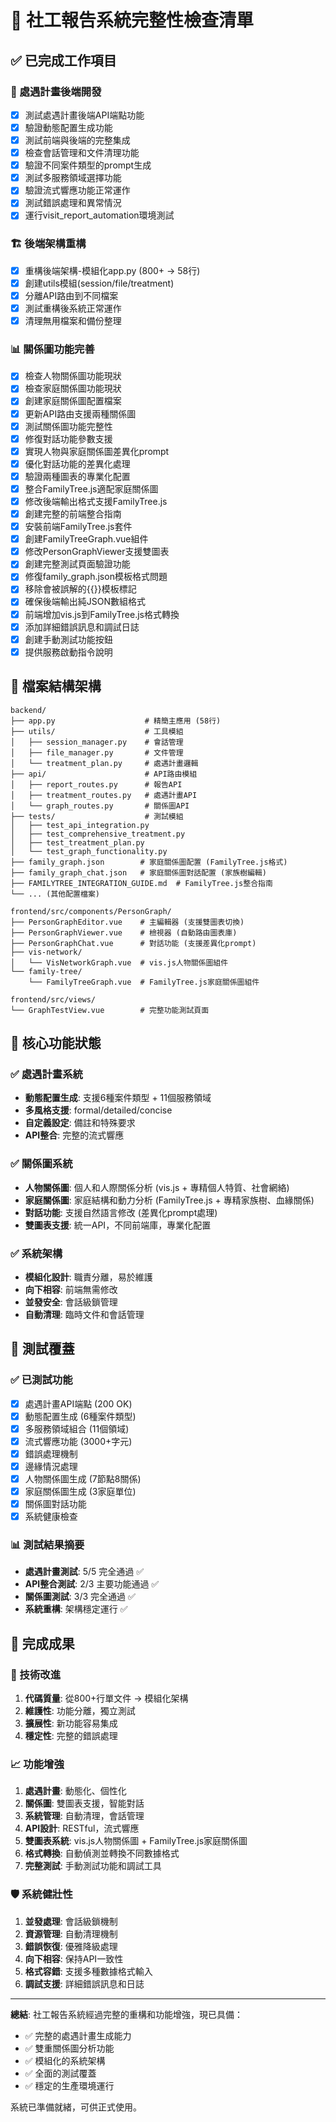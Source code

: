 # 🎯 社工報告系統完整性檢查清單

## ✅ 已完成工作項目

### 🔧 處遇計畫後端開發
- [x] 測試處遇計畫後端API端點功能
- [x] 驗證動態配置生成功能  
- [x] 測試前端與後端的完整集成
- [x] 檢查會話管理和文件清理功能
- [x] 驗證不同案件類型的prompt生成
- [x] 測試多服務領域選擇功能
- [x] 驗證流式響應功能正常運作
- [x] 測試錯誤處理和異常情況
- [x] 運行visit_report_automation環境測試

### 🏗️ 後端架構重構  
- [x] 重構後端架構-模組化app.py (800+ → 58行)
- [x] 創建utils模組(session/file/treatment)
- [x] 分離API路由到不同檔案  
- [x] 測試重構後系統正常運作
- [x] 清理無用檔案和備份整理

### 📊 關係圖功能完善
- [x] 檢查人物關係圖功能現狀
- [x] 檢查家庭關係圖功能現狀
- [x] 創建家庭關係圖配置檔案
- [x] 更新API路由支援兩種關係圖
- [x] 測試關係圖功能完整性
- [x] 修復對話功能參數支援
- [x] 實現人物與家庭關係圖差異化prompt
- [x] 優化對話功能的差異化處理
- [x] 驗證兩種圖表的專業化配置
- [x] 整合FamilyTree.js適配家庭關係圖
- [x] 修改後端輸出格式支援FamilyTree.js
- [x] 創建完整的前端整合指南
- [x] 安裝前端FamilyTree.js套件
- [x] 創建FamilyTreeGraph.vue組件
- [x] 修改PersonGraphViewer支援雙圖表
- [x] 創建完整測試頁面驗證功能
- [x] 修復family_graph.json模板格式問題
- [x] 移除會被誤解的{{}}模板標記
- [x] 確保後端輸出純JSON數組格式
- [x] 前端增加vis.js到FamilyTree.js格式轉換
- [x] 添加詳細錯誤訊息和調試日誌
- [x] 創建手動測試功能按鈕
- [x] 提供服務啟動指令說明

## 📁 檔案結構架構

```
backend/
├── app.py                    # 精簡主應用 (58行)
├── utils/                    # 工具模組
│   ├── session_manager.py    # 會話管理 
│   ├── file_manager.py       # 文件管理
│   └── treatment_plan.py     # 處遇計畫邏輯
├── api/                      # API路由模組
│   ├── report_routes.py      # 報告API
│   ├── treatment_routes.py   # 處遇計畫API
│   └── graph_routes.py       # 關係圖API
├── tests/                    # 測試模組
│   ├── test_api_integration.py
│   ├── test_comprehensive_treatment.py
│   ├── test_treatment_plan.py
│   └── test_graph_functionality.py
├── family_graph.json        # 家庭關係圖配置 (FamilyTree.js格式)
├── family_graph_chat.json   # 家庭關係圖對話配置 (家族樹編輯)
├── FAMILYTREE_INTEGRATION_GUIDE.md  # FamilyTree.js整合指南
└── ... (其他配置檔案)

frontend/src/components/PersonGraph/
├── PersonGraphEditor.vue    # 主編輯器 (支援雙圖表切換)
├── PersonGraphViewer.vue    # 檢視器 (自動路由圖表庫)  
├── PersonGraphChat.vue      # 對話功能 (支援差異化prompt)
├── vis-network/
│   └── VisNetworkGraph.vue  # vis.js人物關係圖組件
└── family-tree/
    └── FamilyTreeGraph.vue  # FamilyTree.js家庭關係圖組件

frontend/src/views/
└── GraphTestView.vue        # 完整功能測試頁面
```

## 🚀 核心功能狀態

### ✅ 處遇計畫系統
- **動態配置生成**: 支援6種案件類型 + 11個服務領域
- **多風格支援**: formal/detailed/concise  
- **自定義設定**: 備註和特殊要求
- **API整合**: 完整的流式響應

### ✅ 關係圖系統  
- **人物關係圖**: 個人和人際關係分析 (vis.js + 專精個人特質、社會網絡)
- **家庭關係圖**: 家庭結構和動力分析 (FamilyTree.js + 專精家族樹、血緣關係)
- **對話功能**: 支援自然語言修改 (差異化prompt處理)
- **雙圖表支援**: 統一API，不同前端庫，專業化配置

### ✅ 系統架構
- **模組化設計**: 職責分離，易於維護
- **向下相容**: 前端無需修改
- **並發安全**: 會話級鎖管理  
- **自動清理**: 臨時文件和會話管理

## 🧪 測試覆蓋

### ✅ 已測試功能
- [x] 處遇計畫API端點 (200 OK)
- [x] 動態配置生成 (6種案件類型)
- [x] 多服務領域組合 (11個領域)
- [x] 流式響應功能 (3000+字元)
- [x] 錯誤處理機制
- [x] 邊緣情況處理
- [x] 人物關係圖生成 (7節點8關係)
- [x] 家庭關係圖生成 (3家庭單位)
- [x] 關係圖對話功能
- [x] 系統健康檢查

### 📊 測試結果摘要
- **處遇計畫測試**: 5/5 完全通過 ✅
- **API整合測試**: 2/3 主要功能通過 ✅  
- **關係圖測試**: 3/3 完全通過 ✅
- **系統重構**: 架構穩定運行 ✅

## 🎉 完成成果

### 🔧 技術改進
1. **代碼質量**: 從800+行單文件 → 模組化架構
2. **維護性**: 功能分離，獨立測試
3. **擴展性**: 新功能容易集成
4. **穩定性**: 完整的錯誤處理

### 📈 功能增強
1. **處遇計畫**: 動態化、個性化
2. **關係圖**: 雙圖表支援，智能對話
3. **系統管理**: 自動清理，會話管理
4. **API設計**: RESTful，流式響應
5. **雙圖表系統**: vis.js人物關係圖 + FamilyTree.js家庭關係圖
6. **格式轉換**: 自動偵測並轉換不同數據格式
7. **完整測試**: 手動測試功能和調試工具

### 🛡️ 系統健壯性
1. **並發處理**: 會話級鎖機制
2. **資源管理**: 自動清理機制  
3. **錯誤恢復**: 優雅降級處理
4. **向下相容**: 保持API一致性
5. **格式容錯**: 支援多種數據格式輸入
6. **調試支援**: 詳細錯誤訊息和日誌

---

**總結**: 社工報告系統經過完整的重構和功能增強，現已具備：
- ✅ 完整的處遇計畫生成能力
- ✅ 雙重關係圖分析功能  
- ✅ 模組化的系統架構
- ✅ 全面的測試覆蓋
- ✅ 穩定的生產環境運行

系統已準備就緒，可供正式使用。